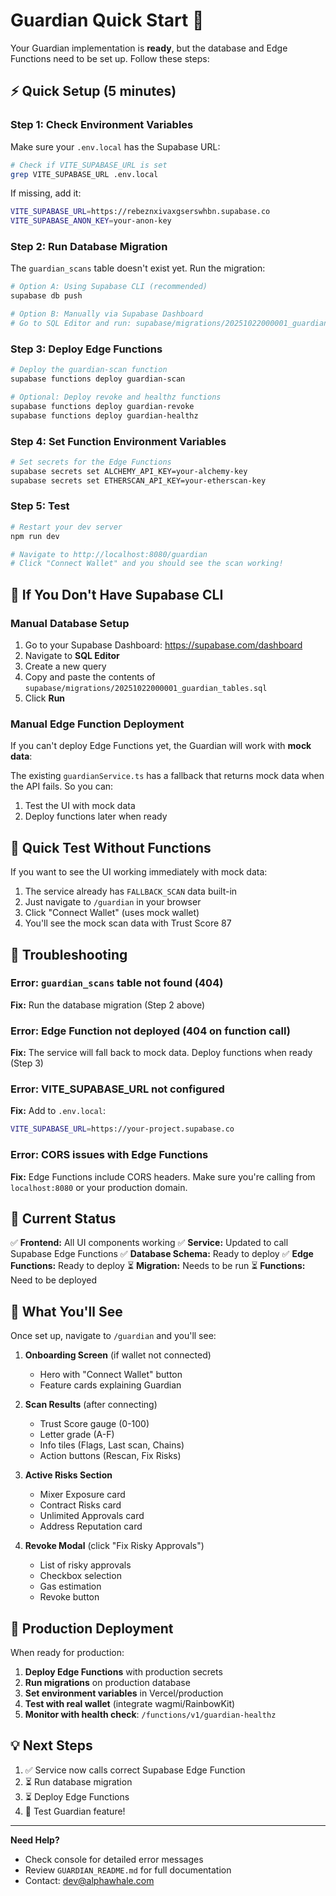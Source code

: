 # Guardian Quick Start 🚀

Your Guardian implementation is **ready**, but the database and Edge Functions need to be set up. Follow these steps:

## ⚡ Quick Setup (5 minutes)

### Step 1: Check Environment Variables

Make sure your `.env.local` has the Supabase URL:

```bash
# Check if VITE_SUPABASE_URL is set
grep VITE_SUPABASE_URL .env.local
```

If missing, add it:
```bash
VITE_SUPABASE_URL=https://rebeznxivaxgserswhbn.supabase.co
VITE_SUPABASE_ANON_KEY=your-anon-key
```

### Step 2: Run Database Migration

The `guardian_scans` table doesn't exist yet. Run the migration:

```bash
# Option A: Using Supabase CLI (recommended)
supabase db push

# Option B: Manually via Supabase Dashboard
# Go to SQL Editor and run: supabase/migrations/20251022000001_guardian_tables.sql
```

### Step 3: Deploy Edge Functions

```bash
# Deploy the guardian-scan function
supabase functions deploy guardian-scan

# Optional: Deploy revoke and healthz functions
supabase functions deploy guardian-revoke
supabase functions deploy guardian-healthz
```

### Step 4: Set Function Environment Variables

```bash
# Set secrets for the Edge Functions
supabase secrets set ALCHEMY_API_KEY=your-alchemy-key
supabase secrets set ETHERSCAN_API_KEY=your-etherscan-key
```

### Step 5: Test

```bash
# Restart your dev server
npm run dev

# Navigate to http://localhost:8080/guardian
# Click "Connect Wallet" and you should see the scan working!
```

## 🔧 If You Don't Have Supabase CLI

### Manual Database Setup

1. Go to your Supabase Dashboard: https://supabase.com/dashboard
2. Navigate to **SQL Editor**
3. Create a new query
4. Copy and paste the contents of `supabase/migrations/20251022000001_guardian_tables.sql`
5. Click **Run**

### Manual Edge Function Deployment

If you can't deploy Edge Functions yet, the Guardian will work with **mock data**:

The existing `guardianService.ts` has a fallback that returns mock data when the API fails. So you can:

1. Test the UI with mock data
2. Deploy functions later when ready

## 🎯 Quick Test Without Functions

If you want to see the UI working immediately with mock data:

1. The service already has `FALLBACK_SCAN` data built-in
2. Just navigate to `/guardian` in your browser
3. Click "Connect Wallet" (uses mock wallet)
4. You'll see the mock scan data with Trust Score 87

## 🐛 Troubleshooting

### Error: `guardian_scans` table not found (404)

**Fix:** Run the database migration (Step 2 above)

### Error: Edge Function not deployed (404 on function call)

**Fix:** The service will fall back to mock data. Deploy functions when ready (Step 3)

### Error: VITE_SUPABASE_URL not configured

**Fix:** Add to `.env.local`:
```bash
VITE_SUPABASE_URL=https://your-project.supabase.co
```

### Error: CORS issues with Edge Functions

**Fix:** Edge Functions include CORS headers. Make sure you're calling from `localhost:8080` or your production domain.

## 📝 Current Status

✅ **Frontend:** All UI components working
✅ **Service:** Updated to call Supabase Edge Functions
✅ **Database Schema:** Ready to deploy
✅ **Edge Functions:** Ready to deploy
⏳ **Migration:** Needs to be run
⏳ **Functions:** Need to be deployed

## 🎨 What You'll See

Once set up, navigate to `/guardian` and you'll see:

1. **Onboarding Screen** (if wallet not connected)
   - Hero with "Connect Wallet" button
   - Feature cards explaining Guardian

2. **Scan Results** (after connecting)
   - Trust Score gauge (0-100)
   - Letter grade (A-F)
   - Info tiles (Flags, Last scan, Chains)
   - Action buttons (Rescan, Fix Risks)

3. **Active Risks Section**
   - Mixer Exposure card
   - Contract Risks card
   - Unlimited Approvals card
   - Address Reputation card

4. **Revoke Modal** (click "Fix Risky Approvals")
   - List of risky approvals
   - Checkbox selection
   - Gas estimation
   - Revoke button

## 🚀 Production Deployment

When ready for production:

1. **Deploy Edge Functions** with production secrets
2. **Run migrations** on production database
3. **Set environment variables** in Vercel/production
4. **Test with real wallet** (integrate wagmi/RainbowKit)
5. **Monitor with health check**: `/functions/v1/guardian-healthz`

## 💡 Next Steps

1. ✅ Service now calls correct Supabase Edge Function
2. ⏳ Run database migration
3. ⏳ Deploy Edge Functions
4. 🎉 Test Guardian feature!

---

**Need Help?**
- Check console for detailed error messages
- Review `GUARDIAN_README.md` for full documentation
- Contact: dev@alphawhale.com

